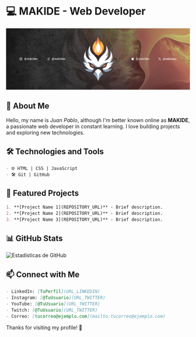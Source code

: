 # 💻 MAKIDE - Web Developer

![Banner](BANNER-MAKIDEV.png)

## 🚀 About Me
Hello, my name is *Juan Pablo*, although I'm better known online as **MAKIDE**, a passionate web developer in constant learning. I love building projects and exploring new technologies.

## 🛠️ Technologies and Tools
```md
- 🌐 HTML | CSS | JavaScript
- 🛠️ Git | GitHub
```

## 📌 Featured Projects
```md
1. **[Project Name 1](REPOSITORY_URL)** - Brief description.  
2. **[Project Name 2](REPOSITORY_URL)** - Brief description.  
3. **[Project Name 3](REPOSITORY_URL)** - Brief description.  
```

## 📊 GitHub Stats
![Estadísticas de GitHub](https://github-readme-stats.vercel.app/api?username=M4KIDEV&show_icons=true&theme=radical)

## 📫 Connect with Me
```md
- LinkedIn: [TuPerfil](URL_LINKEDIN)
- Instagram: [@TuUsuario](URL_TWITTER)
- YouTube: [@TuUsuario](URL_TWITTER)
- Twitch: [@TuUsuario](URL_TWITTER)
- Correo: [tucorreo@ejemplo.com](mailto:tucorreo@ejemplo.com)
```

Thanks for visiting my profile! 🚀



<!--
**M4KIDEV/M4KIDEV** is a ✨ _special_ ✨ repository because its `README.md` (this file) appears on your GitHub profile.

Here are some ideas to get you started:

- 🔭 I’m currently working on ...
- 🌱 I’m currently learning ...
- 👯 I’m looking to collaborate on ...
- 🤔 I’m looking for help with ...
- 💬 Ask me about ...
- 📫 How to reach me: ...
- 😄 Pronouns: ...
- ⚡ Fun fact: ...
-->
